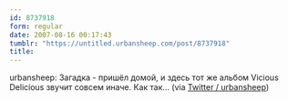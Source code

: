 ```yaml
---
id: 8737918
form: regular
date: 2007-08-16 00:17:43
tumblr: "https://untitled.urbansheep.com/post/8737918"
title:
---
```


<p>urbansheep: Загадка - пришёл домой, и здесь тот же альбом Vicious Delicious звучит совсем иначе. Как так&hellip; (via <a href="http://twitter.com/urbansheep/statuses/207841662">Twitter / urbansheep</a>)</p>

